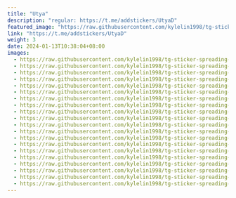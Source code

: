 ```yaml
---
title: "Utya"
description: "regular: https://t.me/addstickers/UtyaD"
featured_image: "https://raw.githubusercontent.com/kylelin1998/tg-sticker-spreading-worldwide-images/main/img/ca4cec07-afc5-499e-ac86-81a62b37c452.jpg"
link: "https://t.me/addstickers/UtyaD"
weight: 3
date: 2024-01-13T10:38:04+08:00
images:
  - https://raw.githubusercontent.com/kylelin1998/tg-sticker-spreading-worldwide-images/main/img/ca4cec07-afc5-499e-ac86-81a62b37c452.jpg
  - https://raw.githubusercontent.com/kylelin1998/tg-sticker-spreading-worldwide-images/main/img/20c8ef04-0d93-4da4-b185-0b92b88156cc.jpg
  - https://raw.githubusercontent.com/kylelin1998/tg-sticker-spreading-worldwide-images/main/img/b7a30d42-0512-4609-8fd1-53dea827bae1.jpg
  - https://raw.githubusercontent.com/kylelin1998/tg-sticker-spreading-worldwide-images/main/img/352fd9c4-8616-4311-9974-51b2411a7b84.jpg
  - https://raw.githubusercontent.com/kylelin1998/tg-sticker-spreading-worldwide-images/main/img/8b7bad5a-e274-43c8-a65d-a75b04c92410.jpg
  - https://raw.githubusercontent.com/kylelin1998/tg-sticker-spreading-worldwide-images/main/img/09033590-08ce-4822-82e5-c9f96bde3a69.jpg
  - https://raw.githubusercontent.com/kylelin1998/tg-sticker-spreading-worldwide-images/main/img/fa3f74ae-a07c-4107-add5-f25adeeb52fc.jpg
  - https://raw.githubusercontent.com/kylelin1998/tg-sticker-spreading-worldwide-images/main/img/64112742-b6cd-426e-ad06-5cd4978ab0c7.jpg
  - https://raw.githubusercontent.com/kylelin1998/tg-sticker-spreading-worldwide-images/main/img/64ada56e-5239-4221-9c16-062342e8f04a.jpg
  - https://raw.githubusercontent.com/kylelin1998/tg-sticker-spreading-worldwide-images/main/img/c51e5cfc-c49b-49db-a6c7-542871685f7b.jpg
  - https://raw.githubusercontent.com/kylelin1998/tg-sticker-spreading-worldwide-images/main/img/8907bc9a-42d8-41ec-97eb-b5dbfe6fee3a.jpg
  - https://raw.githubusercontent.com/kylelin1998/tg-sticker-spreading-worldwide-images/main/img/9e5abcd3-e79b-406c-bf0c-f553fde5df95.jpg
  - https://raw.githubusercontent.com/kylelin1998/tg-sticker-spreading-worldwide-images/main/img/500abee1-57a4-4419-acd2-223822f8874c.jpg
  - https://raw.githubusercontent.com/kylelin1998/tg-sticker-spreading-worldwide-images/main/img/1d677bcb-c03d-43cd-b27a-ea1bf7940d6b.jpg
  - https://raw.githubusercontent.com/kylelin1998/tg-sticker-spreading-worldwide-images/main/img/3e60f5a9-0cd1-4ab2-be42-352c4a03d74b.jpg
  - https://raw.githubusercontent.com/kylelin1998/tg-sticker-spreading-worldwide-images/main/img/429a9029-5f21-40ee-a6e5-277bbd7686ad.jpg
  - https://raw.githubusercontent.com/kylelin1998/tg-sticker-spreading-worldwide-images/main/img/a5b3785d-295c-4dd6-835a-3ec67d9f19ed.jpg
  - https://raw.githubusercontent.com/kylelin1998/tg-sticker-spreading-worldwide-images/main/img/3a12bfaf-db0d-4f30-b8cd-f8ef6cfbfab1.jpg
  - https://raw.githubusercontent.com/kylelin1998/tg-sticker-spreading-worldwide-images/main/img/1e83f942-0757-4af4-96e0-a58354e0654e.jpg
  - https://raw.githubusercontent.com/kylelin1998/tg-sticker-spreading-worldwide-images/main/img/088a47ea-d28a-43b1-9db7-250e2923f259.jpg
---
```

